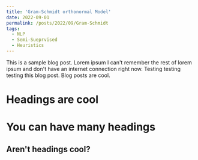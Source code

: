 ```yaml
---
title: 'Gram-Schmidt orthonormal Model'
date: 2022-09-01
permalink: /posts/2022/09/Gram-Schmidt
tags:
  - NLP
  - Semi-Sueprvised
  - Heuristics
---
```


This is a sample blog post. Lorem ipsum I can't remember the rest of lorem ipsum and don't have an internet connection right now. Testing testing testing this blog post. Blog posts are cool.

Headings are cool
======

You can have many headings
======

Aren't headings cool?
------